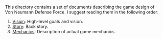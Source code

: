 This directory contains a set of documents describing the game design of Von
Neumann Defense Force. I suggest reading them in the following order:

1. [Vision](https://github.com/hannobraun/vndf/blob/master/docs/game-design/vision.md):
   High-level goals and vision.
1. [Story](https://github.com/hannobraun/vndf/blob/master/docs/game-design/story.md):
   Back story.
1. [Mechanics](https://github.com/hannobraun/vndf/blob/master/docs/game-design/mechanics.md):
   Description of actual game mechanics.
